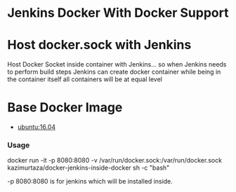 # Jenkins Docker With Docker Support
# Host docker.sock with Jenkins
Host Docker Socket inside container with Jenkins... so when Jenkins needs to perform build steps Jenkins can create docker container while being in the container itself all containers will be at equal level

# Base Docker Image

* [ubuntu:16.04](https://registry.hub.docker.com/_/ubuntu/)



### Usage
docker run -it -p 8080:8080 -v /var/run/docker.sock:/var/run/docker.sock kazimurtaza/docker-jenkins-inside-docker sh -c "bash"

-p 8080:8080 is for jenkins which will be installed inside.
